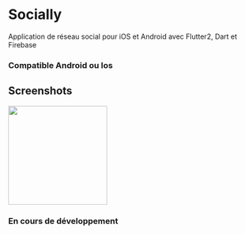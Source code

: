 # Socially

Application de réseau social pour iOS et Android avec Flutter2, Dart et Firebase

### Compatible Android ou Ios

## Screenshots

<img src="ttps://github.com/cyberplanete/socially/blob/master/screenshots/Screenshot6.jpg" width="200" />


### En cours de développement
